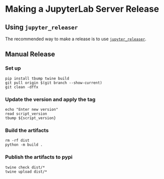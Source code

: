 # Making a JupyterLab Server Release

## Using `jupyter_releaser`

The recommended way to make a release is to use [`jupyter_releaser`](https://github.com/jupyter-server/jupyter_releaser#checklist-for-adoption).

## Manual Release

### Set up

```
pip install tbump twine build
git pull origin $(git branch --show-current)
git clean -dffx
```

### Update the version and apply the tag

```
echo "Enter new version"
read script_version
tbump ${script_version}
```

### Build the artifacts

```
rm -rf dist
python -m build .
```

### Publish the artifacts to pypi

```
twine check dist/*
twine upload dist/*
```
